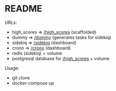# README

URLs:
* high_scores => [/high_scores](http://localhost:8000/high_scores) (scaffolded)
* dummy => [/dummy](http://localhost:8000/dummy) (generates tasks for sidekiq)
* sidekiq => [/sidekiq](http://localhost:8000/sidekiq) (dashboard)
* crono => [/crono](http://localhost:8000/crono) (dashboard)
* redis (sidekiq) + volume
* postgresql database for [/high_scores](http://localhost:8000/high_scores) + volume

Usage:
* git clone
* docker-compose up
